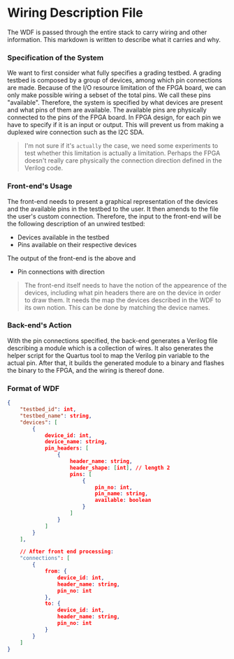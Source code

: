 Wiring Description File
===

The WDF is passed through the entire stack to carry wiring and other information. This markdown is written to describe what it carries and why.

### Specification of the System
We want to first consider what fully specifies a grading testbed. A grading testbed is composed by a group of devices, among which pin connections are made. Because of the I/O resource limitation of the FPGA board, we can only make possible wiring a sebset of the total pins. We call these pins "available". Therefore, the system is specified by what devices are present and what pins of them are available. The available pins are physically connected to the pins of the FPGA board. In FPGA design, for each pin we have to specify if it is an input or output. This will prevent us from making a duplexed wire connection such as the I2C SDA. 

> I'm not sure if it's `actually` the case, we need some experiments to test whether this limitation is actually a limitation. Perhaps the FPGA doesn't really care physically the connection direction defined in the Verilog code.

### Front-end's Usage
The front-end needs to present a graphical representation of the devices and the available pins in the testbed to the user. It then amends to the file the user's custom connection. Therefore, the input to the front-end will be the following description of an unwired testbed:

 - Devices available in the testbed
 - Pins available on their respective devices

The output of the front-end is the above and

 - Pin connections with direction

> The front-end itself needs to have the notion of the appearence of the devices, including what pin headers there are on the device in order to draw them. It needs the map the devices described in the WDF to its own notion. This can be done by matching the device names.

### Back-end's Action
With the pin connections specified, the back-end generates a Verilog file describing a module which is a collection of wires. It also generates the helper script for the Quartus tool to map the Verilog pin variable to the actual pin. After that, it builds the generated module to a binary and flashes the binary to the FPGA, and the wiring is thereof done.

### Format of WDF

```JSON
{
	"testbed_id": int,
	"testbed_name": string,
	"devices": [
		{
			device_id: int,
			device_name: string,
			pin_headers: [
				{
					header_name: string,
					header_shape: [int], // length 2
					pins: [
						{
							pin_no: int,
							pin_name: string,
							available: boolean
						}
					]
				}
			]
		}
	],

	// After front end processing:
	"connections": [
		{
			from: {
				device_id: int,
				header_name: string,
				pin_no: int
			},
			to: {
				device_id: int,
				header_name: string,
				pin_no: int
			}
		}
	]
}

```

